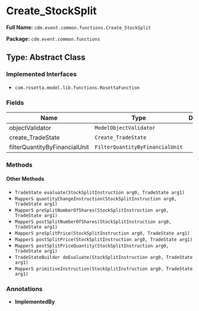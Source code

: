 # Create_StockSplit

**Full Name:** `cdm.event.common.functions.Create_StockSplit`

**Package:** `cdm.event.common.functions`

## Type: Abstract Class

### Implemented Interfaces

- `com.rosetta.model.lib.functions.RosettaFunction`

### Fields

| Name | Type | Description |
|------|------|-------------|
| objectValidator | `ModelObjectValidator` |  |
| create_TradeState | `Create_TradeState` |  |
| filterQuantityByFinancialUnit | `FilterQuantityByFinancialUnit` |  |

### Methods

#### Other Methods

- `TradeState evaluate(StockSplitInstruction arg0, TradeState arg1)`
- `MapperS quantityChangeInstruction(StockSplitInstruction arg0, TradeState arg1)`
- `MapperS preSplitNumberOfShares(StockSplitInstruction arg0, TradeState arg1)`
- `MapperS postSplitNumberOfShares(StockSplitInstruction arg0, TradeState arg1)`
- `MapperS preSplitPrice(StockSplitInstruction arg0, TradeState arg1)`
- `MapperS postSplitPrice(StockSplitInstruction arg0, TradeState arg1)`
- `MapperS postSplitPriceQuantity(StockSplitInstruction arg0, TradeState arg1)`
- `TradeStateBuilder doEvaluate(StockSplitInstruction arg0, TradeState arg1)`
- `MapperS primitiveInstruction(StockSplitInstruction arg0, TradeState arg1)`

### Annotations

- **ImplementedBy**

